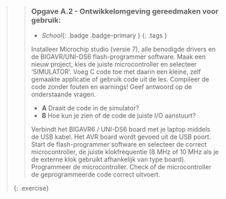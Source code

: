>> ### Opgave A.2 - Ontwikkelomgeving gereedmaken voor gebruik:
>>
>> - *School*{: .badge .badge-primary }
>>{: .tags }
>>
>> Installeer Microchip studio (versie 7), alle benodigde drivers en de BIGAVR/UNI-DS6 flash-programmer software. Maak een nieuw project, kies de juiste microcontroller en selecteer ‘SIMULATOR’.
>> Voeg C code toe met daarin een kleine, zelf gemaakte applicatie of gebruik code uit de les. Compileer de code zonder fouten en warnings! Geef antwoord op de onderstaande vragen.
>>
>> - **A** Draait de code in de simulator?
>> - **B** Hoe kun je zien of de code de juiste I/O aanstuurt?
>>
>> Verbindt het BIGAVR6 / UNI-DS6 board met je laptop middels de USB kabel. Het AVR board wordt gevoed uit de USB poort. Start de flash-programmer software en selecteer de correct microcontroller, de juiste klokfrequentie (8 MHz of 10 MHz als je de externe klok gebruikt afhankelijk van type board). Programmeer de microcontroller. Check of de microcontroller de geprogrammeerde code correct uitvoert. 
>>
>{: .exercise}
